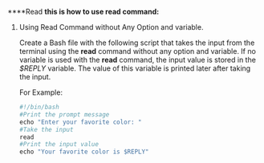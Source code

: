 ****Read
**this is how to use read command:**
1. Using Read Command without Any Option and variable.

    Create a Bash file with the following script that takes the input from the terminal using the **read** command without any option and variable. If no variable is used with the **read** command, the input value is stored in the *$REPLY* variable. The value of this variable is printed later after taking the input. 

    For Example:

    ```python
    #!/bin/bash  
    #Print the prompt message
    echo "Enter your favorite color: "  
    #Take the input
    read  
    #Print the input value
    echo "Your favorite color is $REPLY"
    ```
    